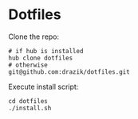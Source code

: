 # Dotfiles

Clone the repo:

```
# if hub is installed
hub clone dotfiles
# otherwise
git@github.com:drazik/dotfiles.git
```

Execute install script:

```
cd dotfiles
./install.sh
```
